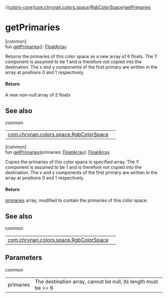 //[colors-core](../../../index.md)/[com.chrynan.colors.space](../index.md)/[RgbColorSpace](index.md)/[getPrimaries](get-primaries.md)

# getPrimaries

[common]\
fun [getPrimaries](get-primaries.md)(): [FloatArray](https://kotlinlang.org/api/latest/jvm/stdlib/kotlin/-float-array/index.html)

Returns the primaries of this color space as a new array of 6 floats. The Y component is assumed to be 1 and is therefore not copied into the destination. The x and y components of the first primary are written in the array at positions 0 and 1 respectively.

#### Return

A new non-null array of 2 floats

## See also

common

| | |
|---|---|
| [com.chrynan.colors.space.RgbColorSpace](white-point.md) |  |

[common]\
fun [getPrimaries](get-primaries.md)(primaries: [FloatArray](https://kotlinlang.org/api/latest/jvm/stdlib/kotlin/-float-array/index.html)): [FloatArray](https://kotlinlang.org/api/latest/jvm/stdlib/kotlin/-float-array/index.html)

Copies the primaries of this color space in specified array. The Y component is assumed to be 1 and is therefore not copied into the destination. The x and y components of the first primary are written in the array at positions 0 and 1 respectively.

#### Return

[primaries](get-primaries.md) array, modified to contain the primaries of this color space.

## See also

common

| | |
|---|---|
| [com.chrynan.colors.space.RgbColorSpace](get-primaries.md) |  |

## Parameters

common

| | |
|---|---|
| primaries | The destination array, cannot be null, its length must be >= 6 |
